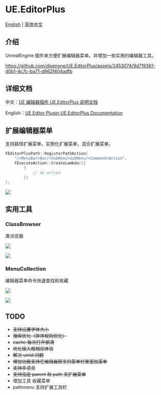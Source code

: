 # UE.EditorPlus

[English](README.en.md) | [简体中文](README.md)

## 介绍

UnrealEngine 插件来方便扩展编辑器菜单。并增加一些实用的编辑器工具。

https://github.com/disenone/UE.EditorPlus/assets/2453074/9d719361-d0b1-4c7c-ba71-d862f404adfb

## 详细文档

中文：[UE 编辑器插件 UE.EditorPlus 说明文档](https://disenone.github.io/wiki/ue-%E7%BC%96%E8%BE%91%E5%99%A8%E6%8F%92%E4%BB%B6-EditorPlus/)

English：[UE Editor Plugin UE.EditorPlus Documentation](https://disenone.github.io/wiki/en/ue-%E7%BC%96%E8%BE%91%E5%99%A8%E6%8F%92%E4%BB%B6-EditorPlus/)

## 扩展编辑器菜单

支持路径扩展菜单，实例化扩展菜单，混合扩展菜单。

```cpp
FEditorPlusPath::RegisterPathAction(
    "/<MenuBar>Bar/<SubMenu>SubMenu/<Command>Action",
    FExecuteAction::CreateLambda([]
        {
            // do action
        })
);
```

![](https://disenone.github.io/wiki/assets/img/2024-ue-editorplus/menu.png)

## 实用工具

### ClassBrowser

类浏览器

![](https://disenone.github.io/wiki/assets/img/2024-ue-editorplus/classbrowser_menu.png)

![](https://disenone.github.io/wiki/assets/img/2024-ue-editorplus/classbrowser.png)

### MenuCollection

编辑器菜单命令快速查找和收藏

![](https://disenone.github.io/wiki/assets/img/2024-ue-editorplus/menucollection_find.png)

![](https://disenone.github.io/wiki/assets/img/2024-ue-editorplus/menucollection_star.png)


## TODO

- ~~支持设置字体大小~~
- ~~搜索优化（排序规则优化）~~
- ~~cache 每次打开都清~~
- ~~优化输入框相应体验~~
- ~~解决 uniid 问题~~
- ~~增加功能支持在编辑器原来的菜单栏里面加菜单~~
- ~~支持多语言~~
- ~~支持指定 parent 和 path 来扩展菜单~~
- 增加工具 收藏菜单
- pathmenu 支持扩展工具栏
